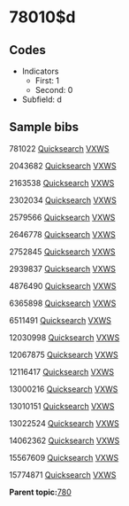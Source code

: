 # 78010$d

## Codes

-   Indicators
    -   First: 1
    -   Second: 0
-   Subfield: d

## Sample bibs

781022 [Quicksearch](https://search.library.yale.edu/catalog/781022) [VXWS](http://prodorbis.library.yale.edu:7014/vxws/GetHoldingsService?bibId=781022)

2043682 [Quicksearch](https://search.library.yale.edu/catalog/2043682) [VXWS](http://prodorbis.library.yale.edu:7014/vxws/GetHoldingsService?bibId=2043682)

2163538 [Quicksearch](https://search.library.yale.edu/catalog/2163538) [VXWS](http://prodorbis.library.yale.edu:7014/vxws/GetHoldingsService?bibId=2163538)

2302034 [Quicksearch](https://search.library.yale.edu/catalog/2302034) [VXWS](http://prodorbis.library.yale.edu:7014/vxws/GetHoldingsService?bibId=2302034)

2579566 [Quicksearch](https://search.library.yale.edu/catalog/2579566) [VXWS](http://prodorbis.library.yale.edu:7014/vxws/GetHoldingsService?bibId=2579566)

2646778 [Quicksearch](https://search.library.yale.edu/catalog/2646778) [VXWS](http://prodorbis.library.yale.edu:7014/vxws/GetHoldingsService?bibId=2646778)

2752845 [Quicksearch](https://search.library.yale.edu/catalog/2752845) [VXWS](http://prodorbis.library.yale.edu:7014/vxws/GetHoldingsService?bibId=2752845)

2939837 [Quicksearch](https://search.library.yale.edu/catalog/2939837) [VXWS](http://prodorbis.library.yale.edu:7014/vxws/GetHoldingsService?bibId=2939837)

4876490 [Quicksearch](https://search.library.yale.edu/catalog/4876490) [VXWS](http://prodorbis.library.yale.edu:7014/vxws/GetHoldingsService?bibId=4876490)

6365898 [Quicksearch](https://search.library.yale.edu/catalog/6365898) [VXWS](http://prodorbis.library.yale.edu:7014/vxws/GetHoldingsService?bibId=6365898)

6511491 [Quicksearch](https://search.library.yale.edu/catalog/6511491) [VXWS](http://prodorbis.library.yale.edu:7014/vxws/GetHoldingsService?bibId=6511491)

12030998 [Quicksearch](https://search.library.yale.edu/catalog/12030998) [VXWS](http://prodorbis.library.yale.edu:7014/vxws/GetHoldingsService?bibId=12030998)

12067875 [Quicksearch](https://search.library.yale.edu/catalog/12067875) [VXWS](http://prodorbis.library.yale.edu:7014/vxws/GetHoldingsService?bibId=12067875)

12116417 [Quicksearch](https://search.library.yale.edu/catalog/12116417) [VXWS](http://prodorbis.library.yale.edu:7014/vxws/GetHoldingsService?bibId=12116417)

13000216 [Quicksearch](https://search.library.yale.edu/catalog/13000216) [VXWS](http://prodorbis.library.yale.edu:7014/vxws/GetHoldingsService?bibId=13000216)

13010151 [Quicksearch](https://search.library.yale.edu/catalog/13010151) [VXWS](http://prodorbis.library.yale.edu:7014/vxws/GetHoldingsService?bibId=13010151)

13022524 [Quicksearch](https://search.library.yale.edu/catalog/13022524) [VXWS](http://prodorbis.library.yale.edu:7014/vxws/GetHoldingsService?bibId=13022524)

14062362 [Quicksearch](https://search.library.yale.edu/catalog/14062362) [VXWS](http://prodorbis.library.yale.edu:7014/vxws/GetHoldingsService?bibId=14062362)

15567609 [Quicksearch](https://search.library.yale.edu/catalog/15567609) [VXWS](http://prodorbis.library.yale.edu:7014/vxws/GetHoldingsService?bibId=15567609)

15774871 [Quicksearch](https://search.library.yale.edu/catalog/15774871) [VXWS](http://prodorbis.library.yale.edu:7014/vxws/GetHoldingsService?bibId=15774871)

**Parent topic:**[780](../../tags/780/780.md)

